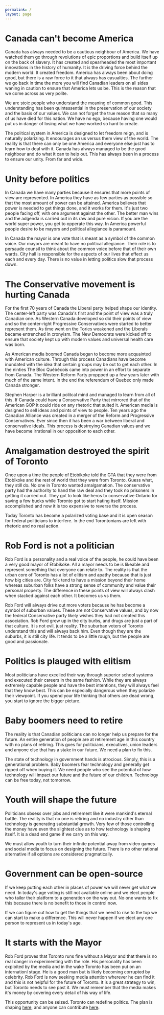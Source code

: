 ```yaml
---
permalink: /
layout: page
---
```


# Canada can't become America

Canada has always needed to be a cautious neighbour of America. We have watched
them go through revolutions of epic proportions and build itself up on the back of
slavery. It has created and spearheaded the most important innovations in the
history of humanity. It is the driving force behind the modern world. It created
freedom. America has always been about doing good, but there is a raw force to
it that always has casualties. The further we go back in time the more you will
find Canadian leaders on all sides waning in caution to ensure that America lets
us be. This is the reason that we come across as very polite.

We are stoic people who understand the meaning of common good. This
understanding has been quintessential in the preservation of our society and
the basis of our values. We can not forget the true reason that so many of us
have died for this nation. We have no ego, because having one would put us in
danger of losing what we have worked so hard to create.

The political system in America is designed to let freedom reign, and is
naturally polarizing. It encourages an us versus them view of the world. The
reality is that there can only be one America and everyone else just has to
learn how to deal with it. Canada has always managed to be the good neighbour
and do what it can to help out. This has always been in a process to ensure our
unity. From far and wide.

# Unity before politics

In Canada we have many parties because it ensures that more points of view are
represented. In America they have as few parties as possible so that the most
amount of power can be attained. America believes that power is needed to get
things done, and it works for them. It's just two people facing off, with one
argument against the other. The better man wins and the adgenda is carried
out in its raw and pure vision. If you are the world super power, you get to
opperate this way. In America powerful people desire to be mayors and political
allegiance is paramount.

In Canada the mayor is one vote that is meant as a symbol of the common voice.
Our mayors are meant to have no political allegiance. Their role is to persaude
counsil to think about the common voice before that of their own wards. City
hall is responsible for the aspects of our lives that effect us each and every
day. There is no value in letting politics slow that process down.

# The Conservative movement is hurting Canada

For the first 70 years of Canada the Liberal party helped shape our identity.
The center-left party was Canada's first and the point of view was a truly
Canadian one. As Western Canada developed so did their points of view and so
the center-right Progressive Conservatives were started to better represent them.
As time went on the Tories weakened and the Liberals became entrenched in cronyism.
The New Democrats were kicked off to ensure that society kept up with modern
values and universal health care was born.

As American media boomed Canada began to become more acquainted with American
culture. Through this process Canadians have become inundated with the idea that
certain groups may be out to get each other. In the ninties The Bloc Québécois
came into power in an effort to separate from Canada. The Western Reform Party
proppped up a few years later with much of the same intent. In the end the
referendum of Quebec only made Canada stronger.

Stephen Harper is a brilliant politcal mind and managed to learn from all of
this. If Canada could have a Conservative Party that mirrored that of the
American GOP it could ride on any rhetoric that suited it. American media
is designed to sell ideas and points of view to people. Ten years ago
the Canadian Alliance was created in a merger of the Reform and Progressive
Conservatives. Ever since then it has been a war between liberal and
conservative ideals. This process is destroying Canadian values and we have
become irrational in our opposition to each other.

# Amalgamation destroyed the spirit of Toronto

Once upon a time the people of Etobikoke told the GTA that they were from Etobikoke
and the rest of world that they were from Toronto. Guess what, they still do.
No one in Toronto wanted amalgamation. The conservative party had the authority
to hand the raw deal and they took no prisoners in getting it carried out. They
got to look like heros to conservative Ontario for saving a few bucks while
Toronto got to start hating itself. Mission accomplished and now it is too
expensive to reverse the process.

Today Toronto has become a polarized voting base and it is open season for
federal politicians to interfere. In the end Torontonians are left with rhetoric
and no real action.

# Rob Ford is not a politician

Rob Ford is a personality and a real voice of the people, he could have been a
very good mayor of Etobikoke. All a mayor needs to be is likeable and represent
something that everyone can relate to. The reality is that the urban core of
Toronto has a lot of elitism and apathy because that is just how big cities are.
City folk tend to have a mission beyond their home whereas suburban folks have a
strong sense of community and value their personal property. The difference in
these points of view will always clash when stacked against each other. It becomes
us vs them.

Rob Ford will always drive out more voters because he has become a symbol of
suburban values. These are not Conservative values, and by now the federal
Conservative party likely wishes they had not created this association. Rob
Ford grew up in the city burbs, and drugs are just a part of that culture. It
is not evil, just reality. The suburban voters of Toronto understand this
and will always back him. Even though they are the suburbs, it is still city
life. It tends to be a little rough, but the people are good and passionate.

# Politics is plauged with elitism

Most politicians have excelled their way through superior school systems and
executed their careers in the same fashion. While they are always extremely
capable people and have the best intentions, they will always feel that they
know best. This can be especially dangerous when they polarize their viewpoint.
If you spend your life thinking that others are dead wrong, you start to ignore
the bigger picture.

# Baby boomers need to retire

The reality is that Canadian politicians can no longer help us prepare for the
future. An entire generation of people are at retirement age in this country
with no plans of retiring. This goes for politicians, executives, union leaders
and anyone else that has a stake in our future. We need a plan to fix this.

The state of technology in government hands is atrocious. Simply, this is a
generational problem. Baby boomers fear technology and generally get ripped
off when buying it. We need people who see the potential of how technology will
impact our future and the future of our children. Technology can be free
today, not tomorrow.

# Youth will shape the future

Politicians obsess over jobs and retirement like it were mankind's eternal
battle. The reality is that no one is retiring and no industry other than
technology is generating substantial growth. Very few of those controlling the
money have even the slightest clue as to how technology is shaping itself. It
is a dead end game if we carry on this way.

We must allow youth to turn their infinite potential away from video games and
social media to focus on designing the future. There is no other rational
alternative if all options are considered pragmatically.

# Government can be open-source

If we keep putting each other in places of power we will never get what we
need. In today's age voting is still not available online and we elect people
who tailor their platform to a generation on the way out. No one wants to fix
this because there is no benefit to those in control now.

If we can figure out how to get the things that we need to rise to the top we
can start to make a difference. This will never happen if we elect any one
person to represent us in today's age.

# It starts with the Mayor

Rob Ford proves that Toronto runs fine without a Mayor and that there is no real
danger in experimenting with the role. His personality has been exploited by the
media and in the wake Toronto has been put on an internationl stage. He is a
good man but is likely becoming corrupted by celebrity. Rob Ford is now seeking
media attention wherever he can find it and this is not helpful for the future
of Toronto. It is a great strategy to win, but Toronto needs to see past it.
We must remember that the media makes it's money by covering every detail of his
way of life.

This opportunity can be seized. Toronto can redefine politics. The plan is
shaping [here](http://openmayor.ca/the-plan), and anyone can contribute
[here](https://github.com/freesurface/mayor).

